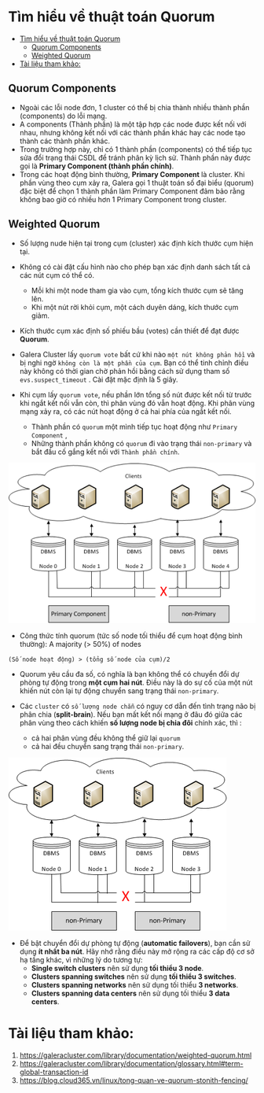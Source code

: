 # Tìm hiểu về thuật toán Quorum

- [Tìm hiểu về thuật toán Quorum](#tìm-hiểu-về-thuật-toán-quorum)
  - [Quorum Components](#quorum-components)
  - [Weighted Quorum](#weighted-quorum)
- [Tài liệu tham khảo:](#tài-liệu-tham-khảo)

## Quorum Components

- Ngoài các lỗi node đơn, 1 cluster có thể bị chia thành nhiều thành phần (components) do lỗi mạng.
- A components (Thành phần) là một tập hợp các node được kết nối với nhau, nhưng không kết nối với các thành phần khác hay các node tạo thành các thành phần khác.
- Trong trường hợp này, chỉ có 1 thành phần (components) có thể tiếp tục sửa đổi trạng thái CSDL để tránh phân kỳ lịch sử. Thành phần này được gọi là **Primary Component (thành phần chính)**.
- Trong các hoạt động bình thường, **Primary Component** là cluster. Khi phần vùng theo cụm xảy ra, Galera gọi 1 thuật toán số đại biểu (quorum) đặc biệt  để  chọn 1 thành phần làm Primary Component đảm bảo rằng không bao giờ có nhiều hơn 1 Primary Component trong cluster.

## Weighted Quorum
- Số lượng nude hiện tại trong cụm (cluster) xác định kích thước cụm hiện tại.
- Không có cài đặt cấu hình nào cho phép bạn xác định danh sách tất cả các nút cụm có thể có. 
  - Mỗi khi một node tham gia vào cụm, tổng kích thước cụm sẽ tăng lên. 
  - Khi một nút rời khỏi cụm, một cách duyên dáng, kích thước cụm giảm. 
- Kích thước cụm xác định số phiếu bầu (votes) cần thiết để đạt được **Quorum**.

- Galera Cluster lấy `quorum vote` bất cứ khi nào `một nút không phản hồi` và bị nghi ngờ `không còn là một phần của cụm`. Bạn có thể tinh chỉnh điều này không có thời gian chờ phản hồi bằng cách sử dụng tham số `evs.suspect_timeout` . Cài đặt mặc định là 5 giây.

- Khi cụm lấy `quorum vote`, nếu phần lớn tổng số nút được kết nối từ trước khi ngắt kết nối vẫn còn, thì phân vùng đó vẫn hoạt động. Khi phân vùng mạng xảy ra, có các nút hoạt động ở cả hai phía của ngắt kết nối. 
  - Thành phần có `quorum` một mình tiếp tục hoạt động như `Primary Component` , 
  - Những thành phần không có `quorum` đi vào trạng thái `non-primary` và bắt đầu cố gắng kết nối với `Thành phần chính`.

![](./../image/pc.png)

- Công thức tính quorum (tức số node tối thiểu để cụm hoạt động bình thường): A majority (> 50%) of nodes
```
(Số node hoạt động) > (tổng số node của cụm)/2
```
- Quorum yêu cầu đa số, có nghĩa là bạn không thể có chuyển đổi dự phòng tự động trong **một cụm hai nút**. Điều này là do sự cố của một nút khiến nút còn lại tự động chuyển sang trạng thái `non-primary`.

- Các `cluster` có `số lượng node chẵn` có nguy cơ dẫn đến tình trạng não bị phân chia (**split-brain**). Nếu bạn mất kết nối mạng ở đâu đó giữa các phân vùng theo cách khiến **số lượng node bị chia đôi** chính xác, thì :
  - cả hai phân vùng đều không thể giữ lại `quorum`
  - cả hai đều chuyển sang trạng thái `non-primary`.

![](./../image/splitbrain.png)

- Để bật chuyển đổi dự phòng tự động (**automatic failovers**), bạn cần sử dụng **ít nhất ba nút**. Hãy nhớ rằng điều này mở rộng ra các cấp độ cơ sở hạ tầng khác, vì những lý do tương tự:
  - **Single switch clusters** nên sử dụng **tối thiểu 3 node**.
  - **Clusters spanning switches** nên sử dụng **tối thiểu 3 switches**.
  - **Clusters spanning networks** nên sử dụng tối thiểu **3 networks**.
  - **Clusters spanning data centers** nên sử dụng tối thiểu **3 data centers**.

# Tài liệu tham khảo:
1. https://galeracluster.com/library/documentation/weighted-quorum.html
2. https://galeracluster.com/library/documentation/glossary.html#term-global-transaction-id
3. https://blog.cloud365.vn/linux/tong-quan-ve-quorum-stonith-fencing/